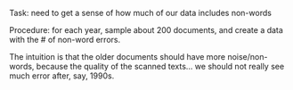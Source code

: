 Task: need to get a sense of how much of our data includes non-words

Procedure: for each year, sample about 200 documents, and create a data with the # of non-word errors.

The intuition is that the older documents should have more noise/non-words, because the quality of the scanned texts… we should not really see much error after, say, 1990s.
